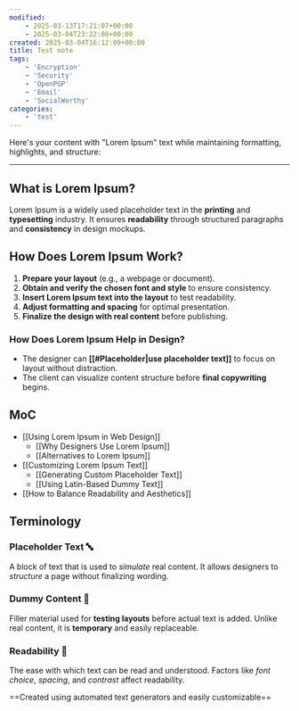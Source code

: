 ```yaml
---
modified:
    - 2025-03-13T17:21:07+00:00
    - 2025-03-04T23:22:08+00:00
created: 2025-03-04T16:12:09+00:00
title: Test note
tags:
    - 'Encryption'
    - 'Security'
    - 'OpenPGP'
    - 'Email'
    - 'SocialWorthy'
categories:
    - 'test'
---
```


Here's your content with "Lorem Ipsum" text while maintaining formatting, highlights, and structure:  

---

## What is Lorem Ipsum?  

Lorem Ipsum is a widely used placeholder text in the **printing** and **typesetting** industry. It ensures **readability** through structured paragraphs and **consistency** in design mockups.  

## How Does Lorem Ipsum Work?  

1. **Prepare your layout** (e.g., a webpage or document).  
2. **Obtain and verify the chosen font and style** to ensure consistency.  
3. **Insert Lorem Ipsum text into the layout** to test readability.  
4. **Adjust formatting and spacing** for optimal presentation.  
5. **Finalize the design with real content** before publishing.  

### How Does Lorem Ipsum Help in Design?  

-   The designer can **[[#Placeholder|use placeholder text]]** to focus on layout without distraction.  
-   The client can visualize content structure before **final copywriting** begins.  

## MoC  

-   [[Using Lorem Ipsum in Web Design]]  
    -   [[Why Designers Use Lorem Ipsum]]  
    -   [[Alternatives to Lorem Ipsum]]  
-   [[Customizing Lorem Ipsum Text]]  
    -   [[Generating Custom Placeholder Text]]  
    -   [[Using Latin-Based Dummy Text]]  
-   [[How to Balance Readability and Aesthetics]]  

## Terminology  

### Placeholder Text 🔤  

A block of text that is used to _simulate_ real content. It allows designers to _structure_ a page without finalizing wording.  

### Dummy Content 📄  

Filler material used for **testing layouts** before actual text is added. Unlike real content, it is **temporary** and easily replaceable.  

### Readability 📝  

The ease with which text can be read and understood. Factors like _font choice_, _spacing_, and _contrast_ affect readability.  

==Created using automated text generators and easily customizable==  
